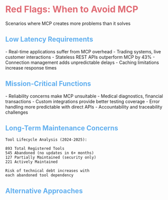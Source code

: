 # Red Flags: When to Avoid MCP

<SharedInfoBox title="Warning Signs" type="error" icon="🚫">
  Scenarios where MCP creates more problems than it solves
</SharedInfoBox>

<div class="grid grid-cols-2 gap-4 mt-2">
<div>

## Low Latency Requirements
<div class="text-sm">
- <span class="text-red-300 font-bold">Real-time applications</span> suffer from MCP overhead
- Trading systems, live customer interactions
- Stateless REST APIs outperform MCP by 43%
- Connection management adds unpredictable delays
- Caching limitations increase response times
</div>

## Mission-Critical Functions
<div class="text-sm">
- <span class="text-red-300 font-bold">Reliability concerns</span> make MCP unsuitable
- Medical diagnostics, financial transactions
- Custom integrations provide better testing coverage
- Error handling more predictable with direct APIs
- Accountability and traceability challenges
</div>

</div>
<div>

## Long-Term Maintenance Concerns

<MCPCodeExample title="Tool Abandonment Rate">

```text
Tool Lifecycle Analysis (2024-2025):

893 Total Registered Tools
545 Abandoned (no updates in 6+ months)
127 Partially Maintained (security only)
221 Actively Maintained

Risk of technical debt increases with
each abandoned tool dependency
```

</MCPCodeExample>

## Alternative Approaches

<MCPChart 
  title="Reliability Comparison" 
  :data="{
    labels: ['Uptime (%)', 'Error Handling (%)', 'Maintenance (1-10)'],
    datasets: [
      {
        label: 'Custom API',
        data: [99.9, 95, 7],
        backgroundColor: '#98C379'
      },
      {
        label: 'MCP',
        data: [97.3, 68, 4],
        backgroundColor: '#E06C75'
      }
    ]
  }"
/>

</div>
</div>

<style>
h1 {
  color: #E06C75;
}
h2 {
  color: #61AFEF;
}
</style> 